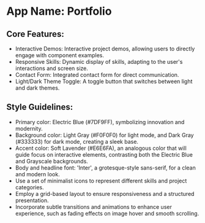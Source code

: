 # **App Name**: Portfolio

## Core Features:

- Interactive Demos: Interactive project demos, allowing users to directly engage with component examples.
- Responsive Skills: Dynamic display of skills, adapting to the user's interactions and screen size.
- Contact Form: Integrated contact form for direct communication.
- Light/Dark Theme Toggle: A toggle button that switches between light and dark themes.

## Style Guidelines:

- Primary color: Electric Blue (#7DF9FF), symbolizing innovation and modernity.
- Background color: Light Gray (#F0F0F0) for light mode, and Dark Gray (#333333) for dark mode, creating a sleek base.
- Accent color: Soft Lavender (#E6E6FA), an analogous color that will guide focus on interactive elements, contrasting both the Electric Blue and Grayscale backgrounds.
- Body and headline font: 'Inter', a grotesque-style sans-serif, for a clean and modern look.
- Use a set of minimalist icons to represent different skills and project categories.
- Employ a grid-based layout to ensure responsiveness and a structured presentation.
- Incorporate subtle transitions and animations to enhance user experience, such as fading effects on image hover and smooth scrolling.